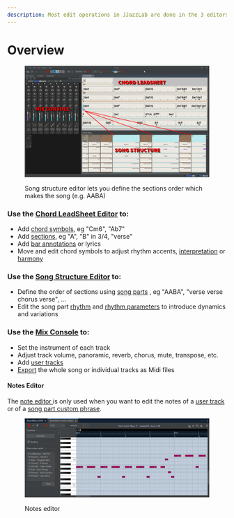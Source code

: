 ```yaml
---
description: Most edit operations in JJazzLab are done in the 3 editors below.
---
```


# Overview

<figure><img src="../.gitbook/assets/FullEditorsText.png" alt=""><figcaption><p>Song structure editor lets you define the sections order which makes the song (e.g. AABA)</p></figcaption></figure>

### Use the [**Chord LeadSheet Editor**](chord-lead-sheet.md) to:

* Add [chord symbols](chord-lead-sheet.md#chord-symbols), eg "Cm6", "Ab7"
* Add [sections](chord-lead-sheet.md#sections-input), eg "A", "B" in 3/4, "verse"
* Add [bar annotations](chord-lead-sheet.md#bar-annotations-lyrics) or lyrics
* Move and edit chord symbols to adjust rhythm accents, [interpretation](chord-lead-sheet.md#interpretation) or [harmony](chord-lead-sheet.md#harmony)

### Use the [**Song Structure Editor**](song-structure.md) to:

* Define the order of sections using [song parts](song-structure.md#song-parts) , eg "AABA", "verse verse chorus verse", ...
* Edit the song part [rhythm](song-structure.md#change-rhythm) and [rhythm parameters](song-structure.md#rhythm-parameters) to introduce dynamics and variations

### Use the [**Mix Console**](mix-console.md) to:

* Set the instrument of each track
* Adjust track volume, panoramic, reverb, chorus, mute, transpose, etc.
* Add [user tracks](mix-console.md#user-tracks)
* [Export](mix-console.md#export-to-midi-file-with-mouse-drag-and-drop) the whole song or individual tracks as Midi files

#### Notes Editor

The [note editor ](overview.md#note-editor)is only used when you want to edit the notes of a [user track](mix-console.md#user-tracks) or of a [song part custom phrase](song-structure.md#rhythm-parameters).

<figure><img src="../.gitbook/assets/2023-12-31 23_11_42-JJazzLab  4.0.2.png" alt=""><figcaption><p>Notes editor</p></figcaption></figure>
